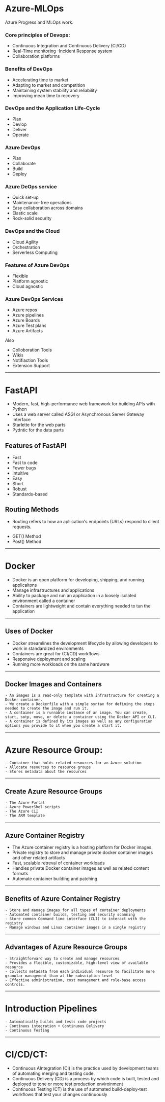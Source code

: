 # Azure-MLOps
Azure Progress and MLOps work.

### Core principles of Devops:
- Continuous Integration and Continuous Delivery (Ci/CD)
- Real-Time monitoring
-Incident Response system
- Collaboration platforms

### Benefits of DevOps
- Accelerating time to market
- Adapting to market and competition 
- Maintaining system stability and reliability
- Improving mean time to recovery


### DevOps and the Application Life-Cycle

- Plan
- Devlop
- Deliver
- Operate

### Azure DevOps

- Plan 
- Collaborate
- Build
- Deploy

### Azure DeOps service

- Quick set-up
- Maintenance-free operations
- Easy collaboration across domains
- Elastic scale
- Rock-solid security


### DevOps and the Cloud

- Cloud Agility
- Orchestration
- Serverless Computing

### Features of Azure DevOps

- Flexible
- Platform agnostic
- Cloud agnostic

### Azure DevOps Services

- Azure repos 
- Azure pipelines
- Azure Boards
- Azure Test plans 
- Azure Artifacts

Also
- Colloboration Tools
- Wikis
- Notifiaction Tools
- Extension Support
---------------------------------------------------


# FastAPI

- Modern, fast, high-performance web framework for building APIs with Python
- Uses a web server called ASGI or Asynchronous Server Gateway Interface
- Starlette for the web parts
- Pydntic for the data parts

## Features of FastAPI


- Fast
- Fast to code
- Fewer bugs 
- Intuitive
- Easy 
- Short
- Robust
- Standards-based

## Routing  Methods
* Routing refers to how an apllication's endpoints (URLs) respond to client requests.
- GET() Method
- Post() Method

----------------------------------------------------------------

# Docker

- Docker is an open platform for developing, shipping, and running applicaitons
- Manage infrastructures and applications
- Ability to package and run an application in a loosely isolated environment called a container
- Containers are lightweight and contain everything needed to tun the application

----------------------------------------------------------------

## Uses of Docker

- Docker streamlines the development lifecycle by allowing developers to work in standardized environments
- Containers are great for (CI/CD) workflows
- Responsive deployment and scaling 
- Running more workloads on the same hardware

----------------------------------------------------------------

## Docker Images and Containers

    - An images is a read-only template with infrastructure for creating a Docker container.
    - We create a Dockerfile with a simple syntax for defining the steps needed to create the image and run it.
    - A container is a runnable instance of an image. You can create, start, sotp, move, or delete a container using the Docker API or CLI.
    - A container is defined by its images as well as any configuration options you provide to it when you create a start it.

------------------------------------------------------------------

 # Azure Resource Group:

    - Container that holds related resources for an Azure solution
    - Allocate resources to resource groups 
    - Stores metadata about the resources

----------------------------------------------------------------

## Create Azure Resource Groups

    - The Azure Portal
    - Azure PowerShel scripts
    - The Azure CLI
    - The ARM template

----------------------------------------------------------------

## Azure Container Registry

- The Azure container registry is a hosting platform for Docker images.
- Private registry to store and manage private docker container images and other related artifacts
- Fast, scalable retreval of container workloads
- Handles private Docker container images as well as related content formats
- Automate container building and patching

----------------------------------------------------------------

## Benefits of Azure Container Registry

    - Store and manage images for all types of container deployments
    - Automated container builds, testing and security scanning
    - Store common Command line interface (CLI) to interact with the registry
    - Manage windows and Linux container images in a single registry

-----------------------------------------------------------------

## Advantages of Azure Resource Groups

    - Straightforward way to create and manage resources
    - Provides a flecible, customizable, high-level view of available resource
    - Collects metadata from each individual resource to facilitate more granular management than at the subsciption level
    - Effective administration, cost management and role-base access controls.

----------------------------------------------------------------

# Introduction Pipelines

    - Automatically builds and tests code projects
    - Continuos integration + Continuous Delivery
    - Continuous Testing

-----------------------------------------------------------------

# CI/CD/CT:

- Continuous AIntegration (CI) is the practice used by development teams of automating merging and testing code.
- Continuous Delivery (CD) is a process by which code is built, tested and deployed to tone or more test production enviroinment
- Continuous Testing (CT) is the use of automated build-deploy-test workflows that test your changes continuously